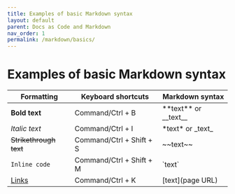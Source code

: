 ```yaml
---
title: Examples of basic Markdown syntax
layout: default
parent: Docs as Code and Markdown
nav_order: 1
permalink: /markdown/basics/
---
```


# Examples of basic Markdown syntax

| Formatting                      | Keyboard shortcuts       | Markdown syntax              |
| ------------------------------- | ------------------------ | ---------------------------- |
| **Bold text**                   | Command/Ctrl + B         | \*\*text\*\* or \_\_text\_\_ |
| _Italic text_                   | Command/Ctrl + I         | \*text\* or \_text\_         |
| ~~Strikethrough text~~          | Command/Ctrl + Shift + S | \~\~text\~\~                 |
| `Inline code`                   | Command/Ctrl + Shift + M | \`text\`                     |
| [Links](https://www.google.pl/) | Command/Ctrl + K         | \[text\](page URL)           |
